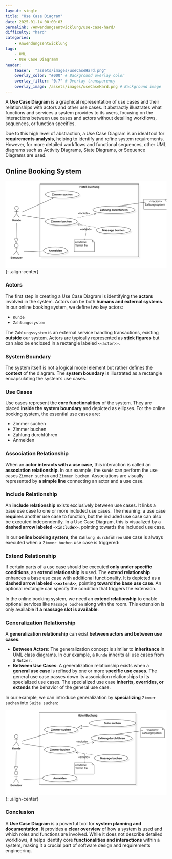 ```yaml
---
layout: single
title: "Use Case Diagram"
date: 2025-01-14 00:00:03
permalink: /Anwendungsentwicklung/use-case-hard/
difficulty: "hard"
categories:
    - Anwendungsentwicklung
tags:
    - UML
    - Use Case Diagramm
header:
    teaser:  "assets/images/useCaseHard.png"
    overlay_color: "#000" # Background overlay color
    overlay_filter: "0.7" # Overlay transparency
    overlay_image: /assets/images/useCaseHard.png # Background image
---
```


A **Use Case Diagram** is a graphical representation of use cases and their relationships with actors and other use cases. It abstractly illustrates what functions and services a system provides to its users, focusing on the interactions between use cases and actors without detailing workflows, sequences, or function specifics.

Due to this high level of abstraction, a Use Case Diagram is an ideal tool for **requirements analysis**, helping to identify and refine system requirements. However, for more detailed workflows and functional sequences, other UML diagrams such as Activity Diagrams, State Diagrams, or Sequence Diagrams are used.

## Online Booking System

![image-center](/assets/images/buchung_hard.png){: .align-center}

### Actors

The first step in creating a Use Case Diagram is identifying the **actors** involved in the system. Actors can be both **humans and external systems**. In our online booking system, we define two key actors:
- `Kunde`
- `Zahlungssystem`

The `Zahlungssystem` is an external service handling transactions, existing **outside** our system. Actors are typically represented as **stick figures** but can also be enclosed in a rectangle labeled `<<actor>>`.

### System Boundary

The system itself is not a logical model element but rather defines the **context** of the diagram. The **system boundary** is illustrated as a rectangle encapsulating the system’s use cases.

### Use Cases

Use cases represent the **core functionalities** of the system. They are placed **inside the system boundary** and depicted as ellipses. For the online booking system, the essential use cases are:
- Zimmer suchen
- Zimmer buchen
- Zahlung durchführen
- Anmelden

### Association Relationship

When an **actor interacts with a use case**, this interaction is called an **association relationship**. In our example, the `Kunde` can perform the use cases `Zimmer suchen` and `Zimmer buchen`. Associations are visually represented by **a simple line** connecting an actor and a use case.

### Include Relationship

An **include relationship** exists exclusively between use cases. It links a base use case to one or more included use cases. The meaning: a use case **requires** another use case to function, but the included use case can also be executed independently. In a Use Case Diagram, this is visualized by a **dashed arrow labeled `<<include>>`**, pointing towards the included use case.

In our **online booking system**, the `Zahlung durchführen` use case is always executed when a `Zimmer buchen` use case is triggered:

### Extend Relationship

If certain parts of a use case should be executed **only under specific conditions**, an **extend relationship** is used. The **extend relationship** enhances a base use case with additional functionality. It is depicted as a **dashed arrow labeled `<<extend>>`**, pointing **toward the base use case**. An optional rectangle can specify the condition that triggers the extension.

In the online booking system, we need an **extend relationship** to enable optional services like `Massage buchen` along with the room. This extension is only available **if a massage slot is available**.

### Generalization Relationship

A **generalization relationship** can exist **between actors and between use cases**.

- **Between Actors**: The generalization concept is similar to **inheritance** in UML class diagrams. In our example, a `Kunde` inherits all use cases from a `Nutzer`.
- **Between Use Cases**: A generalization relationship exists when a **general use case** is refined by one or more **specific use cases**. The general use case passes down its association relationships to its specialized use cases. The specialized use case **inherits, overrides, or extends** the behavior of the general use case.

In our example, we can introduce generalization by **specializing** `Zimmer suchen` into `Suite suchen`:

![image-center](/assets/images/buchung_hard2.png){: .align-center}

### Conclusion
A **Use Case Diagram** is a powerful tool for **system planning and documentation**. It provides a **clear overview** of how a system is used and which roles and functions are involved. While it does not describe detailed workflows, it helps identify core **functionalities and interactions** within a system, making it a crucial part of software design and requirements engineering.

